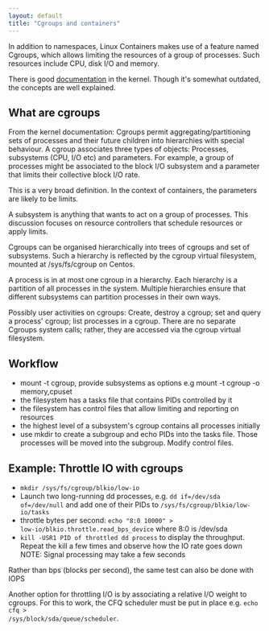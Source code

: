 ```yaml
---
layout: default
title: "Cgroups and containers"
---
```


In addition to namespaces, Linux Containers makes use of a feature named Cgroups, which allows limiting the resources of a group of processes. Such resources include CPU, disk I/O and memory.

There is good [documentation](https://www.kernel.org/doc/Documentation/cgroup-v1/cgroups.txt) in the kernel. Though 
it's somewhat outdated, the concepts are well explained.

## What are cgroups

From the kernel documentation: Cgroups permit aggregating/partitioning sets of processes and their future children into hierarchies with special behaviour. A cgroup associates three types of objects: Processes, subsystems (CPU, I/O etc) and parameters. For example, a group of processes might be associated to the block I/O subsystem and a parameter that limits their collective block I/O rate.

This is a very broad definition. In the context of containers, the parameters are likely to be limits.

A subsystem is anything that wants to act on a group of processes. This discussion focuses on resource controllers that schedule resources or apply limits.

Cgroups can be organised hierarchically into trees of cgroups and set of subsystems. Such a hierarchy is reflected by the cgroup virtual filesystem, mounted at /sys/fs/cgroup on Centos.

A process is in at most one cgroup in a hierarchy. Each hierarchy is a partition of all processes in the system. Multiple hierarchies ensure that different subsystems can partition processes in their own ways.

Possibly user activities on cgroups: Create, destroy a cgroup; set and query a process' cgroup; list processes in a cgroup. There are no separate Cgroups system calls; rather, they are accessed via the cgroup virtual filesystem.

## Workflow

* mount -t cgroup, provide subsystems as options
  e.g mount -t cgroup -o memory,cpuset
* the filesystem has a tasks file that contains PIDs controlled by it
* the filesystem has control files that allow limiting and reporting on 
  resources
* the highest level of a subsystem's cgroup contains all processes initially
* use mkdir to create a subgroup and echo PIDs into the tasks file. Those
  processes will be moved into the subgroup. Modify control files.

## Example: Throttle IO with cgroups

- <code>mkdir /sys/fs/cgroup/blkio/low-io</code>
- Launch two long-running dd processes, e.g. <code>dd if=/dev/sda of=/dev/null</code>
  and add one of their PIDs to <code>/sys/fs/cgroup/blkio/low-io/tasks</code>
- throttle bytes per second: <code>echo "8:0 10000" > low-io/blkio.throttle.read_bps_device</code>
  where 8:0 is /dev/sda
- <code>kill -USR1 PID of throttled dd process</code> to display the throughput.
  Repeat the kill a few times and observe how the IO rate goes down
  NOTE: Signal processing may take a few seconds

Rather than bps (blocks per second), the same test can also be done with IOPS

Another option for throttling I/O is by associating a relative I/O weight to cgroups. For this to work, the CFQ scheduler must be put in place e.g. <code>echo cfq > /sys/block/sda/queue/scheduler</code>.
